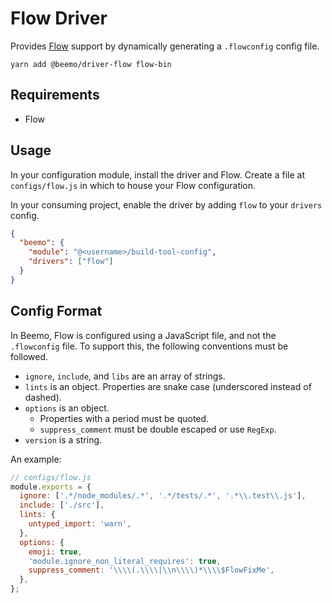 # Flow Driver

Provides [Flow](https://github.com/facebook/flow) support by dynamically generating a `.flowconfig`
config file.

```
yarn add @beemo/driver-flow flow-bin
```

## Requirements

- Flow

## Usage

In your configuration module, install the driver and Flow. Create a file at `configs/flow.js` in
which to house your Flow configuration.

In your consuming project, enable the driver by adding `flow` to your `drivers` config.

```json
{
  "beemo": {
    "module": "@<username>/build-tool-config",
    "drivers": ["flow"]
  }
}
```

## Config Format

In Beemo, Flow is configured using a JavaScript file, and not the `.flowconfig` file. To support
this, the following conventions must be followed.

- `ignore`, `include`, and `libs` are an array of strings.
- `lints` is an object. Properties are snake case (underscored instead of dashed).
- `options` is an object.
  - Properties with a period must be quoted.
  - `suppress_comment` must be double escaped or use `RegExp`.
- `version` is a string.

An example:

```js
// configs/flow.js
module.exports = {
  ignore: ['.*/node_modules/.*', '.*/tests/.*', '.*\\.test\\.js'],
  include: ['./src'],
  lints: {
    untyped_import: 'warn',
  },
  options: {
    emoji: true,
    'module.ignore_non_literal_requires': true,
    suppress_comment: '\\\\(.\\\\|\\n\\\\)*\\\\$FlowFixMe',
  },
};
```
